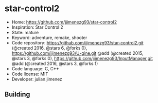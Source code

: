 # star-control2

- Home: https://github.com/jjimenezg93/star-control2
- Inspiration: Star Control 2
- State: mature
- Keyword: adventure, remake, shooter
- Code repository: https://github.com/jjimenezg93/star-control2.git (@created 2016, @stars 6, @forks 0), https://github.com/jjimenezg93/U-gine.git @add (@created 2015, @stars 3, @forks 0), https://github.com/jjimenezg93/InputManager.git @add (@created 2016, @stars 3, @forks 1)
- Code language: C, C++
- Code license: MIT
- Developer: julian.jimenez

## Building
